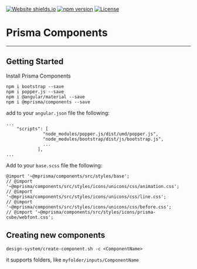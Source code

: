 [![Website shields.io](https://img.shields.io/website-up-down-green-red/http/shields.io.svg)](https://prisma-components.vercel.app/)
[![npm version](https://badge.fury.io/js/%40mprisma%2Fcomponents.svg)](https://www.npmjs.com/package/@mprisma/components)
[![License](https://img.shields.io/badge/License-Apache%202.0-blue.svg)](https://github.com/gabriel-gn/prisma-components/blob/main/LICENSE)

[comment]: <> (![alt text]&#40;./design-system/.storybook/public/logo.png&#41;)

# Prisma Components
___

## Getting Started

Install Prisma Components

```
npm i bootstrap --save
npm i popper.js --save
npm i @angular/material --save
npm i @mprisma/components --save
```

add to your `angular.json` file the following:

```
...
    "scripts": [
              "node_modules/popper.js/dist/umd/popper.js",
              "node_modules/bootstrap/dist/js/bootstrap.js",
              ...
            ],
...
```

Add to your `base.scss` file the following:

```
@import '~@mprisma/components/src/styles/base';
// @import '~@mprisma/components/src/styles/icons/unicons/css/animation.css';
// @import '~@mprisma/components/src/styles/icons/unicons/css/line.css';
// @import '~@mprisma/components/src/styles/icons/unicons/css/before.css';
// @import '~@mprisma/components/src/styles/icons/prisma-cube/webfont.css';
```

## Creating new components

```
design-system/create-component.sh -c <ComponentName> 
```

it supports folders, like `myfolder/inputs/ComponentName`
